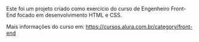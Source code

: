 Este foi um projeto criado como exercício do curso de Engenheiro Front-End focado em desenvolvimento HTML e CSS.

Mais informações do curso em: https://cursos.alura.com.br/category/front-end
